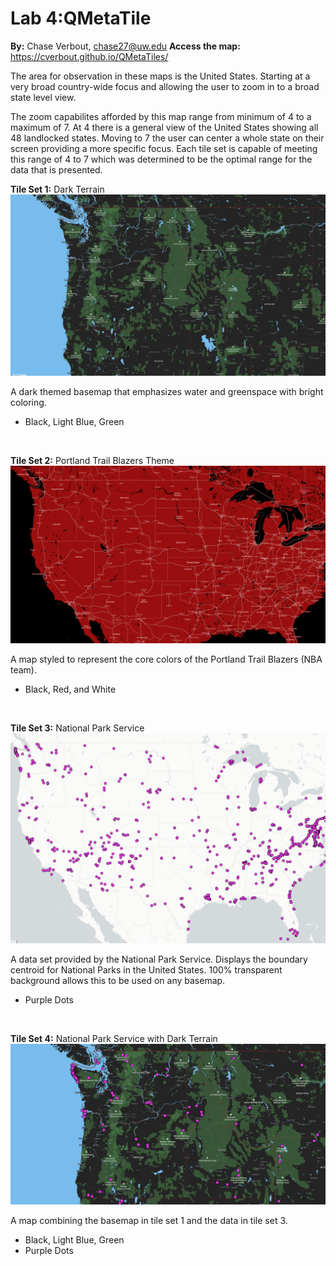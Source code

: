 # Lab 4:QMetaTile

**By:** Chase Verbout, chase27@uw.edu
**Access the map:** https://cverbout.github.io/QMetaTiles/

The area for observation in these maps is the United States. Starting at a very broad country-wide focus and allowing the user to zoom in to a broad state level view.

The zoom capabilites afforded by this map range from minimum of 4 to a maximum of 7. At 4 there is a general view of the United States showing all 48 landlocked states. Moving to 7 the user can center a whole state on their screen providing a more specific focus. Each tile set is capable of meeting this range of 4 to 7 which was determined to be the optimal range for the data that is presented.

**Tile Set 1:** Dark Terrain
![dark terrain](img/darkt.png)

A dark themed basemap that emphasizes water and greenspace with bright coloring.
- Black, Light Blue, Green
<br>

**Tile Set 2:** Portland Trail Blazers Theme
![blazers](img/blazers.png)

A map styled to represent the core colors of the Portland Trail Blazers (NBA team).
- Black, Red, and White
<br>

**Tile Set 3:** National Park Service
![nps](img/nps.png)

A data set provided by the National Park Service. Displays the boundary centroid for National Parks in the United States. 100% transparent background allows this to be used on any basemap.
  - Purple Dots
<br>

**Tile Set 4:** National Park Service with Dark Terrain
![darknps](img/darknps.png)

A map combining the basemap in tile set 1 and the data in tile set 3.
- Black, Light Blue, Green
- Purple Dots
